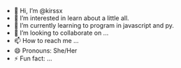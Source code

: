 - 👋 Hi, I’m @kirssx
- 👀 I’m interested in learn about a little all.
- 🌱 I’m currently learning to program in javascript and py.
- 💞️ I’m looking to collaborate on ...
- 📫 How to reach me ...
- 😄 Pronouns: She/Her
- ⚡ Fun fact: ...

<!---
kirssx/kirssx is a ✨ special ✨ repository because its `README.md` (this file) appears on your GitHub profile.
You can click the Preview link to take a look at your changes.
--->
